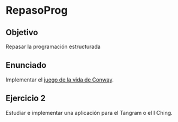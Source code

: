 # RepasoProg

## Objetivo

Repasar la programación estructurada

## Enunciado

Implementar el [juego de la vida de Conway](https://en.wikipedia.org/wiki/Conway%27s_Game_of_Life).

## Ejercicio 2

Estudiar e implementar una aplicación para el Tangram o el I Ching.

